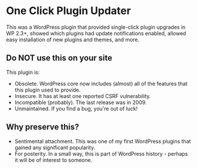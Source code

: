 # One Click Plugin Updater

This was a WordPress plugin that provided single-click plugin upgrades in WP 2.3+, showed which plugins had update notifications enabled, allowed easy installation of new plugins and themes, and more.

## Do NOT use this on your site

This plugin is:
- Obsolete. WordPress core now includes (almost) all of the features that this plugin used to provide.
- Insecure. It has at least one reported CSRF vulnerability.
- Incompatible (probably). The last release was in 2009.
- Unmaintained. If you find a bug, you're out of luck!

## Why preserve this?

- Sentimental attachment. This was one of my first WordPress plugins that gained any significant popularity.
- For posterity. In a small way, this is part of WordPress history - perhaps it will be of interest to someone.
